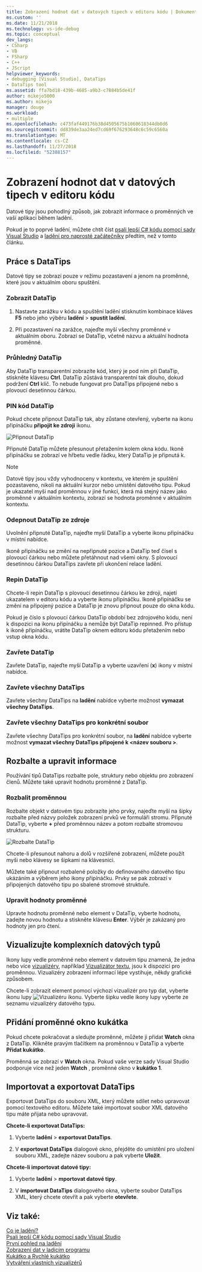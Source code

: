 ```yaml
---
title: Zobrazení hodnot dat v datových tipech v editoru kódu | Dokumentace Microsoftu
ms.custom: ''
ms.date: 11/21/2018
ms.technology: vs-ide-debug
ms.topic: conceptual
dev_langs:
- CSharp
- VB
- FSharp
- C++
- JScript
helpviewer_keywords:
- debugging [Visual Studio], DataTips
- DataTips tool
ms.assetid: ffa7bd18-439b-4685-a9b3-c7884b5de41f
author: mikejo5000
ms.author: mikejo
manager: douge
ms.workload:
- multiple
ms.openlocfilehash: c473faf449176b38d4505675b1060618344db0d6
ms.sourcegitcommit: dd839de3aa24ed7cd69f676293648c6c59c6560a
ms.translationtype: MT
ms.contentlocale: cs-CZ
ms.lasthandoff: 11/27/2018
ms.locfileid: "52388157"
---
```

# <a name="view-data-values-in-datatips-in-the-code-editor"></a>Zobrazení hodnot dat v datových tipech v editoru kódu

Datové tipy jsou pohodlný způsob, jak zobrazit informace o proměnných ve vaší aplikaci během ladění. 

Pokud je to poprvé ladění, můžete chtít číst [psali lepší C# kódu pomocí sady Visual Studio](../debugger/write-better-code-with-visual-studio.md) a [ladění pro naprosté začátečníky](../debugger/debugging-absolute-beginners.md) předtím, než v tomto článku.
  
## <a name="work-with-datatips"></a>Práce s DataTips

Datové tipy se zobrazí pouze v režimu pozastavení a jenom na proměnné, které jsou v aktuálním oboru spuštění.

### <a name="display-a-datatip"></a>Zobrazit DataTip  
  
1. Nastavte zarážku v kódu a spuštění ladění stisknutím kombinace kláves **F5** nebo jeho výběru **ladění** > **spustit ladění**.
  
1. Při pozastavení na zarážce, najeďte myší všechny proměnné v aktuálním oboru. Zobrazí se DataTip, včetně názvu a aktuální hodnota proměnné.

### <a name="make-a-datatip-transparent"></a>Průhledný DataTip  

Aby DataTip transparentní zobrazíte kód, který je pod ním při DataTip, stiskněte klávesu **Ctrl**. DataTip zůstává transparentní tak dlouho, dokud podržení **Ctrl** klíč. To nebude fungovat pro DataTips připojené nebo s plovoucí desetinnou čárkou.  
### <a name="pin-a-datatip"></a>PIN kód DataTip

Pokud chcete připnout DataTip tak, aby zůstane otevřený, vyberte na ikonu připínáčku **připojit ke zdroji** ikonu. 

![Připnout DataTip](../debugger/media/dbg-tips-data-tips-pinned.png "připnout DataTip")

Připnuté DataTip můžete přesunout přetažením kolem okna kódu. Ikoně připínáčku se zobrazí ve hřbetu vedle řádku, který DataTip je připnutá k. 

>[!NOTE]
>Datové tipy jsou vždy vyhodnoceny v kontextu, ve kterém je spuštění pozastaveno, nikoli na aktuální kurzor nebo umístění datového tipu. Pokud je ukazatel myši nad proměnnou v jiné funkci, která má stejný název jako proměnné v aktuálním kontextu, zobrazí se hodnota proměnné v aktuálním kontextu.
  
### <a name="unpin-a-datatip-from-source"></a>Odepnout DataTip ze zdroje

Uvolnění připnuté DataTip, najeďte myší DataTip a vyberte ikonu připínáčku v místní nabídce. 

Ikoně připínáčku se změní na nepřipnuté pozice a DataTip teď čísel s plovoucí čárkou nebo můžete přetáhnout nad všemi okny. S plovoucí desetinnou čárkou DataTips zavřete při ukončení relace ladění.  
  
### <a name="repin-a-datatip"></a>Repin DataTip  
  
Chcete-li repin DataTip s plovoucí desetinnou čárkou ke zdroji, najetí ukazatelem v editoru kódu a vyberte ikonu připínáčku. Ikoně připínáčku se změní na připojený pozice a DataTip je znovu připnout pouze do okna kódu. 

Pokud je číslo s plovoucí čárkou DataTip období bez zdrojového kódu, není k dispozici na ikonu připínáčku a nemůže být DataTip repinned. Pro přístup k ikoně připínáčku, vrátíte DataTip oknem editoru kódu přetažením nebo vstup okna kódu. 
  
### <a name="close-a-datatip"></a>Zavřete DataTip  
  
Zavřete DataTip, najeďte myší DataTip a vyberte uzavření (**x**) ikony v místní nabídce.  
  
### <a name="close-all-datatips"></a>Zavřete všechny DataTips  
  
Zavřete všechny DataTips na **ladění** nabídce vyberte možnost **vymazat všechny DataTips**.  
  
### <a name="close-all-datatips-for-a-specific-file"></a>Zavřete všechny DataTips pro konkrétní soubor  
  
Zavřete všechny DataTips pro konkrétní soubor, na **ladění** nabídce vyberte možnost **vymazat všechny DataTips připojené k \<název souboru >**.  
  
## <a name="expand-and-edit-information"></a>Rozbalte a upravit informace  
Používání tipů DataTips rozbalte pole, struktury nebo objektu pro zobrazení členů. Můžete také upravit hodnotu proměnné z DataTip.  
  
### <a name="expand-a-variable"></a>Rozbalit proměnnou

Rozbalte objekt v datovém tipu zobrazíte jeho prvky, najeďte myší na šipky rozbalte před názvy položek zobrazení prvků ve formuláři stromu. Připnuté DataTip, vyberte **+** před proměnnou název a potom rozbalte stromovou strukturu. 

![Rozbalte DataTip](../debugger/media/dbg-tour-data-tips.png "rozbalte DataTip")

Chcete-li přesunout nahoru a dolů v rozšířené zobrazení, můžete použít myši nebo klávesy se šipkami na klávesnici. 

Můžete také připnout rozbalené položky do definovaného datového tipu ukázáním a výběrem jeho ikony připínáčku. Prvky se pak zobrazí v připojených datového tipu po sbalené stromové struktuře. 

### <a name="edit-the-value-of-a-variable"></a>Upravit hodnoty proměnné

Upravte hodnotu proměnné nebo element v DataTip, vyberte hodnotu, zadejte novou hodnotu a stiskněte klávesu **Enter**. Výběr je zakázaný pro hodnoty jen pro čtení.  

## <a name="visualize-complex-data-types"></a>Vizualizujte komplexních datových typů  

Ikony lupy vedle proměnné nebo element v datovém tipu znamená, že jedna nebo více [vizualizéry](../debugger/create-custom-visualizers-of-data.md), například [Vizualizátor textu](../debugger/string-visualizer-dialog-box.md), jsou k dispozici pro proměnnou. Vizualizéry zobrazení informací lépe vystihuje, někdy grafické způsobem.
  
Chcete-li zobrazit element pomocí výchozí vizualizér pro typ dat, vyberte ikonu lupy ![Vizualizéru ikonu](../debugger/media/dbg-tips-visualizer-icon.png "Vizualizéru ikonu"). Vyberte šipku vedle ikony lupy vyberte ze seznamu vizualizéry datového typu.  

## <a name="add-a-variable-to-a-watch-window"></a>Přidání proměnné okno kukátka  

Pokud chcete pokračovat a sledujte proměnné, můžete ji přidat **Watch** okna z DataTip. Klikněte pravým tlačítkem na proměnnou v DataTip a vyberte **Přidat kukátko**. 

Proměnná se zobrazí v **Watch** okna. Pokud vaše verze sady Visual Studio podporuje více než jeden **Watch** , proměnné okno v **kukátko 1**. 
  
## <a name="import-and-export-datatips"></a>Importovat a exportovat DataTips  

Exportovat DataTips do souboru XML, který můžete sdílet nebo upravovat pomocí textového editoru. Můžete také importovat soubor XML datového tipu máte přijata nebo upravovat. 
  
**Chcete-li exportovat DataTips:** 
  
1. Vyberte **ladění** > **exportovat DataTips**.  
   
1. V **exportovat DataTips** dialogové okno, přejděte do umístění pro uložení souboru XML, zadejte název souboru a pak vyberte **Uložit**.  
  
**Chcete-li importovat datové tipy:** 
  
1. Vyberte **ladění** > **mportovat datové tipy**.  
   
1. V **importovat DataTips** dialogového okna, vyberte soubor DataTips XML, který chcete otevřít a pak vyberte **otevřete**.  

## <a name="see-also"></a>Viz také:  
 [Co je ladění?](../debugger/what-is-debugging.md)  
 [Psali lepší C# kódu pomocí sady Visual Studio](../debugger/write-better-code-with-visual-studio.md)  
 [První pohled na ladění](../debugger/debugger-feature-tour.md)   
 [Zobrazení dat v ladicím programu](../debugger/viewing-data-in-the-debugger.md)   
 [Kukátko a Rychlé kukátko](../debugger/watch-and-quickwatch-windows.md)   
 [Vytváření vlastních vizualizérů](../debugger/create-custom-visualizers-of-data.md)   
